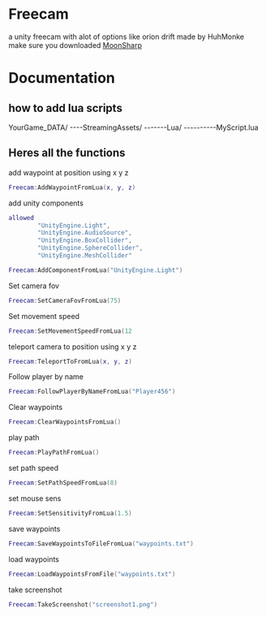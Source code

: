 # Freecam
a unity freecam with alot of options like orion drift made by HuhMonke
make sure you downloaded [MoonSharp](https://github.com/moonsharp-devs/moonsharp)

# Documentation

## how to add lua scripts

YourGame_DATA/
----StreamingAssets/
-------Lua/
----------MyScript.lua


## Heres all the functions

add waypoint at position using x y z
```lua
Freecam:AddWaypointFromLua(x, y, z)
```

add unity components
```lua
allowed
        "UnityEngine.Light",
        "UnityEngine.AudioSource",
        "UnityEngine.BoxCollider",
        "UnityEngine.SphereCollider",
        "UnityEngine.MeshCollider"

Freecam:AddComponentFromLua("UnityEngine.Light")
```
Set camera fov
```lua
Freecam:SetCameraFovFromLua(75)
```
Set movement speed
```lua
Freecam:SetMovementSpeedFromLua(12
```
teleport camera to position using x y z
```lua
Freecam:TeleportToFromLua(x, y, z)
```
Follow player by name
```lua
Freecam:FollowPlayerByNameFromLua("Player456")
```
Clear waypoints
```lua
Freecam:ClearWaypointsFromLua()
```
play path
```lua
Freecam:PlayPathFromLua()
```
set path speed
```lua
Freecam:SetPathSpeedFromLua(8)
```
set mouse sens
```lua
Freecam:SetSensitivityFromLua(1.5)
```
save waypoints
```lua
Freecam:SaveWaypointsToFileFromLua("waypoints.txt")
```
load waypoints
```lua
Freecam:LoadWaypointsFromFile("waypoints.txt")
```
take screenshot
```lua
Freecam:TakeScreenshot("screenshot1.png")
```
